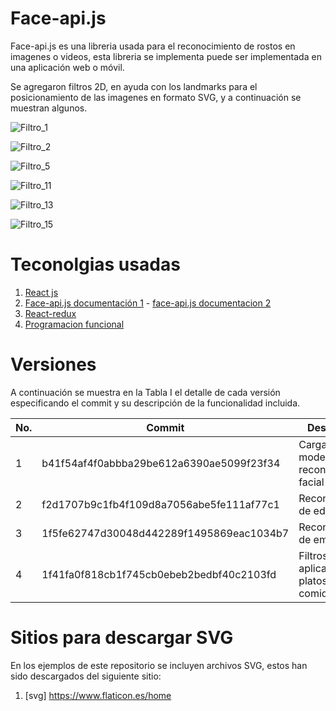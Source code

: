 # Face-api.js

Face-api.js es una libreria usada para el reconocimiento de rostos en imagenes o videos, esta libreria se implementa puede ser implementada en una aplicación web o móvil.

Se agregaron filtros 2D, en ayuda con los landmarks para el posicionamiento de las imagenes en formato SVG, y a continuación se muestran algunos. 

![Filtro_1](https://user-images.githubusercontent.com/36305215/81250987-829c9400-8fdf-11ea-900f-077dc13f6e60.jpg)

![Filtro_2](https://user-images.githubusercontent.com/36305215/81251386-63eacd00-8fe0-11ea-8a25-911762f9283f.jpg)

![Filtro_5](https://user-images.githubusercontent.com/36305215/81251417-736a1600-8fe0-11ea-94ce-2f18f5536880.jpg)

![Filtro_11](https://user-images.githubusercontent.com/36305215/81251438-811f9b80-8fe0-11ea-82e3-851cf1a37864.jpg)

![Filtro_13](https://user-images.githubusercontent.com/36305215/81251450-8bda3080-8fe0-11ea-8b19-5380cc3bcbd2.jpg)

![Filtro_15](https://user-images.githubusercontent.com/36305215/81251468-972d5c00-8fe0-11ea-9fa5-b253f97d6659.jpg)

# Teconolgias usadas

1. [React js](https://es.reactjs.org/)
2. [Face-api.js documentación 1](https://justadudewhohacks.github.io/face-api.js) - [face-api.js documentacion 2](https://github.com/justadudewhohacks/face-api.js)
3. [React-redux](https://www.youtube.com/watch?v=HhtqSwUgP1U&t=1875s)
4. [Programacion funcional](https://medium.com/laboratoria-developers/introducci%C3%B3n-a-la-programaci%C3%B3n-funcional-en-javascript-parte-1-e0b1d0b2142e)


# Versiones

A continuación se muestra en la Tabla I el detalle de cada versión especificando el commit y su descripción de la funcionalidad incluida.

| No. | Commit | Descripción |
| ------ | ------ | ------ |
| 1 | b41f54af4f0abbba29be612a6390ae5099f23f34  | Carga del modelo y reconocimiento facial |
| 2 | f2d1707b9c1fb4f109d8a7056abe5fe111af77c1  | Reconocimiento de edad y sexo |
| 3 | 1f5fe62747d30048d442289f1495869eac1034b7  | Reconocimiento de emoticones  |
| 4 | 1f41fa0f818cb1f745cb0ebeb2bedbf40c2103fd  | Filtros en 2D aplicando platos de comida  |


# Sitios para descargar SVG

En los ejemplos de este repositorio se incluyen archivos SVG, estos han sido descargados del siguiente sitio:

1. [svg] https://www.flaticon.es/home
